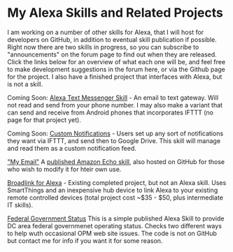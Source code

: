 <meta name="google-site-verification" content="INZWlR8IKzHPVrtHU8I3MwWe0wlJw11Ikp3vzXLvA8s" />

# My Alexa Skills and Related Projects

I am working on a number of other skills for Alexa, that I will host for developers on GitHub, in addition to eventual skill publication if possible. Right now there are two skills in progress, so you can subscribe to "announcements" on the forum page to find out when they are released. Click the links below for an overview of what each one will be, and feel free to make development suggestions in the forum here, or via the Github page for the project. I also have a finished project that interfaces with Alexa, but is not a skill.

Coming Soon: <a href='https://beckyricha.github.io/alexa-text-messenger/'>Alexa Text Messenger Skill</a> - An email to text gateway. Will not read and send from your phone number. I may also make a variant that can send and receive from Android phones that incorporates IFTTT (no page for that project yet).

Coming Soon: <a href='alexa-notifications'>Custom Notifications</a> - Users set up any sort of notifications they want via IFTTT, and send then to Google Drive. This skill will manage and read them as a custom notification feed. 

<a href='https://beckyricha.github.io/alexa-gmail/'>"My Email"</a> A <a href='https://www.amazon.com/R-Onuschak-my-email/dp/B01NAK87B2'>published Amazon Echo skill</a>, also hosted on GitHub for those who wish to modify it for hteir own use.

<a href='https://beckyricha.github.io/Broadlink-RM-SmartThings-Alexa/'>Broadlink for Alexa</a> - Existing completed project, but not an Alexa skill. Uses SmartThings and an inexpensive hub device to link Alexa to your existing remote controlled devices (total project cost ~$35 - $50, plus intermediate IT skills).

<a href='https://www.amazon.com/Onuschak-Federal-Government-Operating-Status/dp/B01N6L13BT'> Federal Government Status</a> This is a simple published Alexa Skill to provide DC area federal governmenet operating status.  Checks two different ways to help wuth occasional OPM web site issues.  The code is not on GitHub but contact me for info if you want it for some reason.  

<script src="//z-na.amazon-adsystem.com/widgets/onejs?MarketPlace=US&adInstanceId=316d030e-54f2-4085-bbc4-5ba45c996661&storeId=seniorhacks-20"></script>

<script>
  (function(i,s,o,g,r,a,m){i['GoogleAnalyticsObject']=r;i[r]=i[r]||function(){
  (i[r].q=i[r].q||[]).push(arguments)},i[r].l=1*new Date();a=s.createElement(o),
  m=s.getElementsByTagName(o)[0];a.async=1;a.src=g;m.parentNode.insertBefore(a,m)
  })(window,document,'script','https://www.google-analytics.com/analytics.js','ga');

  ga('create', 'UA-89762317-3', 'auto');
  ga('send', 'pageview');

</script>

